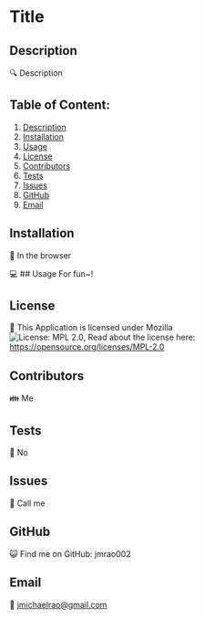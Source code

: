 # Title

## Description
🔍 Description

## Table of Content:
1. [Description](#description)
2. [Installation](#installation)
3. [Usage](#usage)
4. [License](#license)
5. [Contributors](#contributors)
6. [Tests](#tests)
7. [Issues](#issues)
8. [GitHub](#username)
9. [Email](#email)

## Installation
💾 In the browser

💻 ## Usage
For fun~!

## License
📜 This Application is licensed under Mozilla<br>
![License: MPL 2.0](https://img.shields.io/badge/License-MPL%202.0-brightgreen.svg), Read about the license here: https://opensource.org/licenses/MPL-2.0

## Contributors
👪 Me

## Tests
🧪 No

## Issues
🤔 Call me

## GitHub
😺 Find me on GitHub: jmrao002

## Email
📧 jmichaelrao@gmail.com
